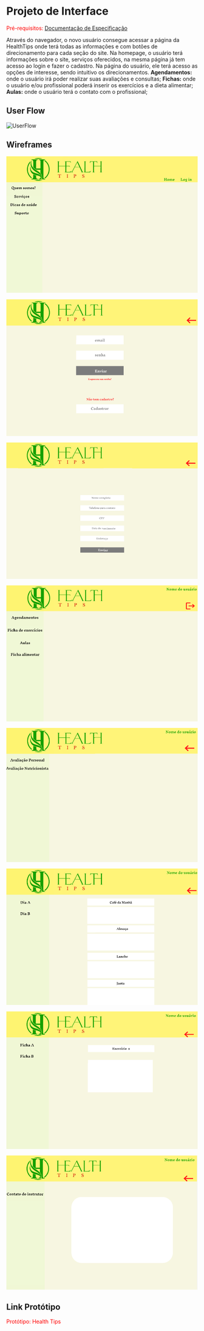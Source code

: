 
# Projeto de Interface

<span style="color:red">Pré-requisitos: <a href="2-Especificação do Projeto.md"> Documentação de Especificação</a></span>

Através do navegador, o novo usuário consegue acessar a página da HealthTips onde terá todas as informações e com botões de direcionamento para cada seção do site. Na homepage, o usuário terá informações sobre o site, serviços oferecidos, na mesma página já tem acesso ao login e fazer o cadastro.
Na página do usuário, ele terá acesso as opções de interesse, sendo intuitivo os direcionamentos.
**Agendamentos:** onde o usuário irá poder realizar suas avaliações e consultas;
**Fichas:** onde o usuário e/ou profissional poderá inserir os exercícios e a dieta alimentar;
**Aulas:** onde o usuário terá o contato com o profissional;


## User Flow

![UserFlow](https://github.com/ICEI-PUC-Minas-PBR-ADS/pbr-ads-2024-1-1-ti-aw-t1-pbr-ads-2024-1-1-ti-aw-healthtips/blob/main/docs/img/fluxo_usu%C3%A1rio.png)


## Wireframes

![Home](https://github.com/ICEI-PUC-Minas-PBR-ADS/pbr-ads-2024-1-1-ti-aw-t1-pbr-ads-2024-1-1-ti-aw-healthtips/blob/main/docs/img/home.png)

![Login](https://github.com/ICEI-PUC-Minas-PBR-ADS/pbr-ads-2024-1-1-ti-aw-t1-pbr-ads-2024-1-1-ti-aw-healthtips/blob/main/docs/img/login.png)

![cadastro](https://github.com/ICEI-PUC-Minas-PBR-ADS/pbr-ads-2024-1-1-ti-aw-t1-pbr-ads-2024-1-1-ti-aw-healthtips/blob/main/docs/img/cadastro.png)

![Página do usuátio](https://github.com/ICEI-PUC-Minas-PBR-ADS/pbr-ads-2024-1-1-ti-aw-t1-pbr-ads-2024-1-1-ti-aw-healthtips/blob/main/docs/img/pagusuario.png)

![Agendamentos](https://github.com/ICEI-PUC-Minas-PBR-ADS/pbr-ads-2024-1-1-ti-aw-t1-pbr-ads-2024-1-1-ti-aw-healthtips/blob/main/docs/img/agendamentos.png)

![Ficha Exercícios](https://github.com/ICEI-PUC-Minas-PBR-ADS/pbr-ads-2024-1-1-ti-aw-t1-pbr-ads-2024-1-1-ti-aw-healthtips/blob/main/docs/img/fichaalim.png)

![Ficha Alimentar](https://github.com/ICEI-PUC-Minas-PBR-ADS/pbr-ads-2024-1-1-ti-aw-t1-pbr-ads-2024-1-1-ti-aw-healthtips/blob/main/docs/img/fichaexer.png)

![Aulas](https://github.com/ICEI-PUC-Minas-PBR-ADS/pbr-ads-2024-1-1-ti-aw-t1-pbr-ads-2024-1-1-ti-aw-healthtips/blob/main/docs/img/contatoinst.png)


## Link Protótipo

<span style="color:red">Protótipo: <a href="https://www.figma.com/proto/WIrlkjeb1YhF3SuMAW5cdj/HealthTips?scaling=scale-down&page-id=0%3A1&node-id=9-3&starting-point-node-id=9%3A3&mode=design&t=7PVZaCHKkJbirdAj-1"></a>Health Tips</span>




